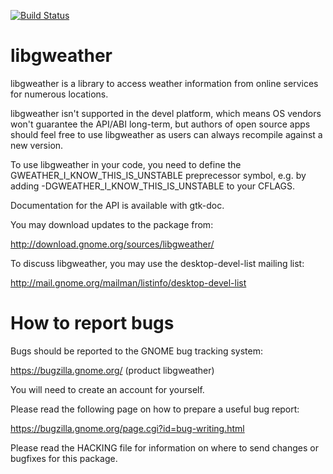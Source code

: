 [![Build Status](https://gitlab.gnome.org/GNOME/libgweather/badges/master/build.svg)](https://gitlab.gnome.org/GNOME/libgweather/pipelines)

libgweather
===========

libgweather is a library to access weather information from online
services for numerous locations.

libgweather isn't supported in the devel platform, which means OS vendors
won't guarantee the API/ABI long-term, but authors of open source apps
should feel free to use libgweather as users can always recompile against
a new version.

To use libgweather in your code, you need to define the
GWEATHER_I_KNOW_THIS_IS_UNSTABLE preprecessor symbol, e.g. by adding
-DGWEATHER_I_KNOW_THIS_IS_UNSTABLE to your CFLAGS.

Documentation for the API is available with gtk-doc.

You may download updates to the package from:

   http://download.gnome.org/sources/libgweather/

To discuss libgweather, you may use the desktop-devel-list mailing list:

  http://mail.gnome.org/mailman/listinfo/desktop-devel-list


How to report bugs
==================

Bugs should be reported to the GNOME bug tracking system:

   https://bugzilla.gnome.org/ (product libgweather)

You will need to create an account for yourself.

Please read the following page on how to prepare a useful bug report:

   https://bugzilla.gnome.org/page.cgi?id=bug-writing.html

Please read the HACKING file for information on where to send changes or
bugfixes for this package.
